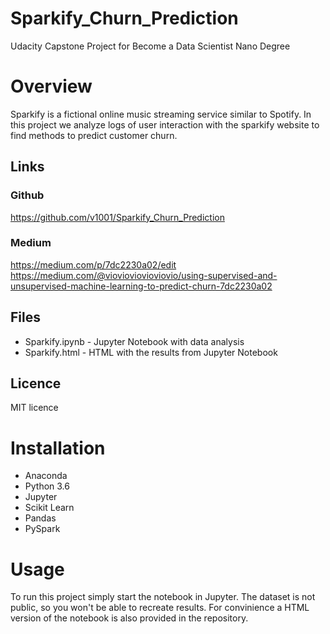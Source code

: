 # Sparkify_Churn_Prediction
Udacity Capstone Project for Become a Data Scientist Nano Degree

# Overview
Sparkify is a fictional online music streaming service similar to Spotify. In this project we analyze logs of user interaction with the sparkify website to find methods to predict customer churn.

## Links
### Github
https://github.com/v1001/Sparkify_Churn_Prediction
### Medium
https://medium.com/p/7dc2230a02/edit
https://medium.com/@viovioviovioviovio/using-supervised-and-unsupervised-machine-learning-to-predict-churn-7dc2230a02

## Files
* Sparkify.ipynb - Jupyter Notebook with data analysis
* Sparkify.html - HTML with the results from Jupyter Notebook

## Licence
MIT licence

# Installation
* Anaconda
* Python 3.6
* Jupyter
* Scikit Learn
* Pandas
* PySpark

# Usage
To run this project simply start the notebook in Jupyter. The dataset is not public, so you won't be able to recreate results. For convinience a HTML version of the notebook is also provided in the repository.
